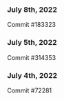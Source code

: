 ### July 8th, 2022

Commit #183323

### July 5th, 2022

Commit #314353


### July 4th, 2022

Commit #72281
